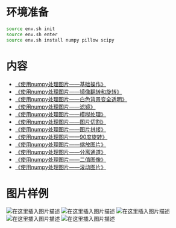 # 环境准备
```bash
source env.sh init
source env.sh enter
source env.sh install numpy pillow scipy
```
# 内容
- [《使用numpy处理图片——基础操作》](https://github.com/f304646673/numpy-example/edit/main/basic)
- [《使用numpy处理图片——镜像翻转和旋转》](https://github.com/f304646673/numpy-example/edit/main/rot)
- [《使用numpy处理图片——白色背景变全透明》](https://github.com/f304646673/numpy-example/edit/main/iterating)
- [《使用numpy处理图片——滤镜》](https://github.com/f304646673/numpy-example/edit/main/filter)
- [《使用numpy处理图片——模糊处理》](https://github.com/f304646673/numpy-example/edit/main/blur)
- [《使用numpy处理图片——图片切割》](https://github.com/f304646673/numpy-example/edit/main/split)
- [《使用numpy处理图片——图片拼接》](https://github.com/f304646673/numpy-example/edit/main/stack)
- [《使用numpy处理图片——90度旋转》](https://github.com/f304646673/numpy-example/edit/main/rot90)
- [《使用numpy处理图片——缩放图片》](https://github.com/f304646673/numpy-example/edit/main/compress)
- [《使用numpy处理图片——分离通道》](https://github.com/f304646673/numpy-example/edit/main/rgb)
- [《使用numpy处理图片——二值图像》](https://github.com/f304646673/numpy-example/edit/main/blur)
- [《使用numpy处理图片——滚动图片》](https://github.com/f304646673/numpy-example/edit/main/roll)

# 图片样例
![在这里插入图片描述]([https://github.com/f304646673/numpy-example/edit/main/blur/median.png)
![在这里插入图片描述]([https://github.com/f304646673/numpy-example/edit/main/blur/gaussianlaplace.png#pic_center)
![在这里插入图片描述]([https://github.com/f304646673/numpy-example/edit/main/blur/morphologicallaplace.png#pic_center)
![在这里插入图片描述]([https://github.com/f304646673/numpy-example/edit/main/blur/percentile.png#pic_center)
![在这里插入图片描述]([https://github.com/f304646673/numpy-example/edit/main/blur/correlate.png#pic_center)
